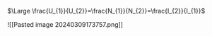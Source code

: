 
$\Large \frac{U_{1}}{U_{2}}=\frac{N_{1}}{N_{2}}=\frac{I_{2}}{I_{1}}$

![[Pasted image 20240309173757.png]]
